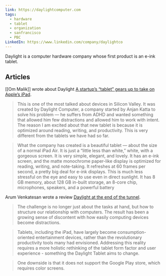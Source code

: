 ```yaml
---
link: https://daylightcomputer.com
tags:
  - hardware
  - tablet
  - organization
  - sanfrancisco
  - PBC
LinkedIn: https://www.linkedin.com/company/daylightco
---
```

Daylight is a computer hardware company whose first product is an e-ink tablet. 

## Articles

[[Om Malik]] wrote about Daylight [A startup’s “tablet” gears up to take on Apple’s iPad](https://om.co/2024/05/18/daylight-tablet/).

> This is one of the most talked about devices in Silicon Valley. It was created by Daylight Computer, a company started by Anjan Katta to solve his problem — he suffers from ADHD and wanted something that allowed him few distractions and allowed him to work with intent. The reason I am excited about that new tablet is because it is optimized around reading, writing, and productivity. This is very different from the tablets we have had so far.

> What the company has created is a beautiful tablet — about the size of a normal iPad Air. It is just a “little less than white,” white, with a gorgeous screen. It is very simple, elegant, and lovely. It has an e-ink screen, and the matte monochrome paper-like display is optimized for reading, writing, and note-taking. It refreshes at 60 frames per second, a pretty big deal for e-ink displays. This is much less stressful on the eye and easy to use even in direct sunlight. It has 8 GB memory, about 128 GB in-built storage, an 8-core chip, microphones, speakers, and a powerful battery

Arum Venkatesan wrote a review [Daylight at the end of the tunnel](https://arun.is/blog/daylight-tablet/).

> The challenge is no longer just about the tasks at hand, but how to structure our relationship with computers. The result has been a growing sense of discontent with how easily computing devices become distractions.

> Tablets, including the iPad, have largely become consumption-oriented entertainment devices, rather than the revolutionary productivity tools many had envisioned. Addressing this reality requires a more holistic rethinking of the tablet form factor and user experience - something the Daylight Tablet aims to change.

> One downside is that it does not support the Google Play store, which requires color screens.

